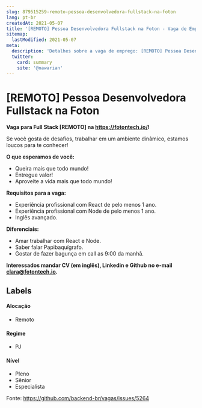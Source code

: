 ```yaml
---
slug: 879515259-remoto-pessoa-desenvolvedora-fullstack-na-foton
lang: pt-br
createdAt: 2021-05-07
title: '[REMOTO] Pessoa Desenvolvedora Fullstack na Foton - Vaga de Emprego'
sitemap:
  lastModified: 2021-05-07
meta:
  description: 'Detalhes sobre a vaga de emprego: [REMOTO] Pessoa Desenvolvedora Fullstack na Foton'
  twitter:
    card: summary
    site: '@nawarian'
---
```


# [REMOTO] Pessoa Desenvolvedora Fullstack na Foton

**Vaga para Full Stack [REMOTO] na https://fotontech.io/!**

Se você gosta de desafios, trabalhar em um ambiente dinâmico, estamos loucos para te conhecer!

**O que esperamos de você:**
- Queira mais que todo mundo!
- Entregue valor!
- Aproveite a vida mais que todo mundo!

**Requisitos para a vaga:**
- Experiência profissional com React de pelo menos 1 ano.
- Experiência profissional com Node de pelo menos 1 ano.
- Inglês avançado.

**Diferenciais:**
- Amar trabalhar com React e Node.
- Saber falar Papibaquígrafo.
- Gostar de fazer bagunça em call as 9:00 da manhã.

**Interessados mandar CV (em inglês), Linkedin e Github no e-mail clara@fotontech.io.**

## Labels

#### Alocação
- Remoto

#### Regime
- PJ

#### Nível
- Pleno
- Sênior
- Especialista




Fonte: https://github.com/backend-br/vagas/issues/5264